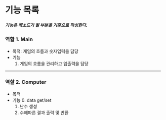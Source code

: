 기능 목록
============
##### 기능은 메소드가 될 부분을 기준으로 작성한다.

### 역할 1. Main
- 목적: 게임의 흐름과 숫자입력을 담당
- 기능
    1. 게임의 흐름을 관리하고 입출력을 담당
    

-------------------
### 역할 2. Computer
- 목적
- 기능
    0. data get/set
    1. 난수 생성
    2. 수에따른 결과 출력 및 반환
    